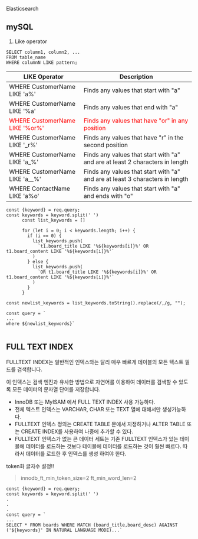 Elasticsearch

## mySQL
1. Like operator
```
SELECT column1, column2, ...
FROM table_name
WHERE columnN LIKE pattern;
```
|LIKE Operator|Description|
|------|---|
|WHERE CustomerName LIKE 'a%'|Finds any values that start with "a"|
|WHERE CustomerName LIKE '%a'|Finds any values that end with "a"|
|<span style="color:red">WHERE CustomerName LIKE '%or%'</span>|<span style="color:red">Finds any values that have "or" in any position</span>|
|WHERE CustomerName LIKE '_r%'|Finds any values that have "r" in the second position|
|WHERE CustomerName LIKE 'a_%'|Finds any values that start with "a" and are at least 2 characters in length|
|WHERE CustomerName LIKE 'a__%'|Finds any values that start with "a" and are at least 3 characters in length|
|WHERE ContactName LIKE 'a%o'|Finds any values that start with "a" and ends with "o"|

```
const {keyword} = req.query;
const keywords = keyword.split(' ')
      const list_keywords = []

      for (let i = 0; i < keywords.length; i++) {
        if (i == 0) {
          list_keywords.push(
            `t1.board_title LIKE '%${keywords[i]}%' OR t1.board_content LIKE '%${keywords[i]}%'`
          )
        } else {
          list_keywords.push(
            `OR t1.board_title LIKE '%${keywords[i]}%' OR t1.board_content LIKE '%${keywords[i]}%'`
          )
        }
      }

const newlist_keywords = list_keywords.toString().replace(/,/g, "");

const query = `
...
where ${newlist_keywords}`
```
```

```
## FULL TEXT INDEX

FULLTEXT INDEX는 일반적인 인덱스와는 달리 매우 빠르게 테이블의 모든 텍스트 필드를 
검색합니다.

이 인덱스는 검색 엔진과 유사한 방법으로 자연어를 이용하여 데이터를 검색할 수 있도록 모든
 데이터의 문자열 단어를 저장합니다.

- InnoDB 또는 MyISAM 에서 FULL TEXT INDEX 사용 가능하다.
- 전체 텍스트 인덱스는 VARCHAR, CHAR 또는 TEXT 열에 대해서만 생성가능하다.
- FULLTEXT 인덱스 정의는 CREATE TABLE 문에서 지정하거나 ALTER TABLE 또는 CREATE INDEX를 사용하여 나중에 추가할 수 있다.
- FULLTEXT 인덱스가 없는 큰 데이터 세트는 기존 FULLTEXT 인덱스가 있는 테이블에 데이터를 로드하는 것보다 테이블에 데이터를 로드하는 것이 훨씬 빠르다. 따라서 데이터를 로드한 후 인덱스를 생성 하여야 한다.
 
token화 글자수 설정!!
>innodb_ft_min_token_size=2
ft_min_word_len=2


```
const {keyword} = req.query;
const keywords = keyword.split(' ')
.
.
.
const query = `
...
SELECT * FROM boards WHERE MATCH (board_title,board_desc) AGAINST ('${keywords}' IN NATURAL LANGUAGE MODE)...`
```